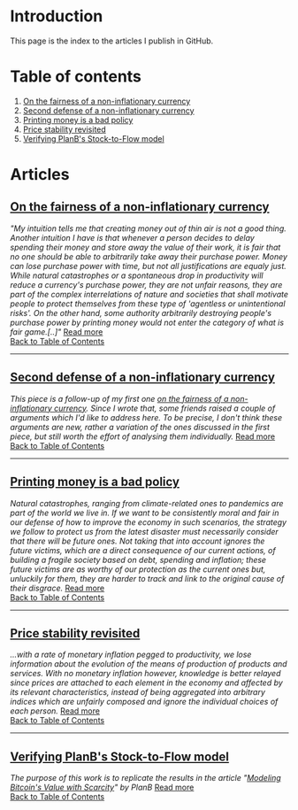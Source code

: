 # Introduction
This page is the index to the articles I publish in GitHub.

# Table of contents <a name="toc"></a>
1. [On the fairness of a non-inflationary currency](#art1)
2. [Second defense of a non-inflationary currency](#art2)
3. [Printing money is a bad policy](#art3)
4. [Price stability revisited](#art4)
5. [Verifying PlanB's Stock-to-Flow model](#art5)

# Articles
## [On the fairness of a non-inflationary currency](https://github.com/raulcano/articles/blob/master/fairness-of-deflationary-currency.md) <a name="art1"></a>


*"My intuition tells me that creating money out of thin air is not a good thing.
Another intuition I have is that whenever a person decides to delay spending their money and store away the value of their work, it is fair that no one should be able to arbitrarily take away their purchase power. Money can lose purchase power with time, but not all justifications are equaly just. While natural catastrophes or a spontaneous drop in productivity will reduce a currency's purchase power, they are not unfair reasons, they are part of the complex interrelations of nature and societies that shall motivate people to protect themselves from these type of 'agentless or unintentional risks'. On the other hand, some authority arbitrarily destroying people's purchase power by printing money would not enter the category of what is fair game.[..]"* [Read more](https://github.com/raulcano/articles/blob/master/fairness-of-deflationary-currency.md)  
[Back to Table of Contents](#toc)

---

## [Second defense of a non-inflationary currency](https://github.com/raulcano/articles/blob/master/second-defense-non-inflationary-currency.md) <a name="art2"></a>
*This piece is a follow-up of my first one [on the fairness of a non-inflationary currency](https://github.com/raulcano/articles/blob/master/fairness-of-deflationary-currency.md).
Since I wrote that, some friends raised a couple of arguments which I'd like to address here. To be precise, I don't think these arguments are new, rather a variation of the ones discussed in the first piece, but still worth the effort of analysing them individually.* [Read more](https://github.com/raulcano/articles/blob/master/second-defense-non-inflationary-currency.md)  
[Back to Table of Contents](#toc)

---

## [Printing money is a bad policy](https://github.com/raulcano/articles/blob/master/printing-money-bad-policy.md) <a name="art3"></a>

*Natural catastrophes, ranging from climate-related ones to pandemics are part of the world we live in. If we want to be consistently moral and fair in our defense of how to improve the economy in such scenarios, the strategy we follow to protect us from the latest disaster must necessarily consider that there will be future ones. Not taking that into account ignores the future victims, which are a direct consequence of our current actions, of building a fragile society based on debt, spending and inflation; these future victims are as worthy of our protection as the current ones but, unluckily for them, they are harder to track and link to the original cause of their disgrace.* [Read more](https://github.com/raulcano/articles/blob/master/printing-money-bad-policy.md)  
[Back to Table of Contents](#toc)

---

## [Price stability revisited](https://github.com/raulcano/articles/blob/master/inflation-and-price-stability.md) <a name="art4"></a>

*...with a rate of monetary inflation pegged to productivity, we lose information about the evolution of the means of production of products and services. With no monetary inflation however, knowledge is better relayed since prices are attached to each element in the economy and affected by its relevant characteristics, instead of being aggregated into arbitrary indices which are unfairly composed and ignore the individual choices of each person.* [Read more](https://github.com/raulcano/articles/blob/master/inflation-and-price-stability.md)  
[Back to Table of Contents](#toc)

---

## [Verifying PlanB's Stock-to-Flow model](https://github.com/raulcano/bitcoin-analysis/blob/master/btc-analysis.ipynb) <a name="art5"></a>

*The purpose of this work is to replicate the results in the article "[Modeling Bitcoin's Value with Scarcity](https://medium.com/@100trillionUSD/modeling-bitcoins-value-with-scarcity-91fa0fc03e25)" by PlanB* [Read more](https://github.com/raulcano/bitcoin-analysis/blob/master/btc-analysis.ipynb)  
[Back to Table of Contents](#toc)